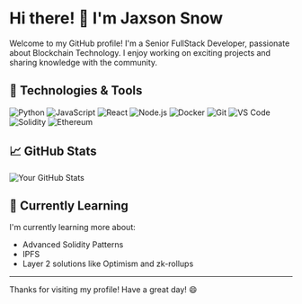 # Hi there! 👋 I'm Jaxson Snow

Welcome to my GitHub profile! I'm a Senior FullStack Developer, passionate about Blockchain Technology. I enjoy working on exciting projects and sharing knowledge with the community.

## 🔧 Technologies & Tools

![Python](https://img.shields.io/badge/-Python-333333?style=flat&logo=python)
![JavaScript](https://img.shields.io/badge/-JavaScript-333333?style=flat&logo=javascript)
![React](https://img.shields.io/badge/-React-333333?style=flat&logo=react)
![Node.js](https://img.shields.io/badge/-Node.js-333333?style=flat&logo=node.js)
![Docker](https://img.shields.io/badge/-Docker-333333?style=flat&logo=docker)
![Git](https://img.shields.io/badge/-Git-333333?style=flat&logo=git)
![VS Code](https://img.shields.io/badge/-VS%20Code-333333?style=flat&logo=visual-studio-code)
![Solidity](https://img.shields.io/badge/-Solidity-333333?style=flat&logo=solidity)
![Ethereum](https://img.shields.io/badge/-Ethereum-333333?style=flat&logo=ethereum)

## 📈 GitHub Stats

![Your GitHub Stats](https://github-readme-stats.vercel.app/api?username=yourusername&show_icons=true&theme=radical)

## 🌱 Currently Learning

I'm currently learning more about:

- Advanced Solidity Patterns
- IPFS
- Layer 2 solutions like Optimism and zk-rollups

---

Thanks for visiting my profile! Have a great day! 😄
